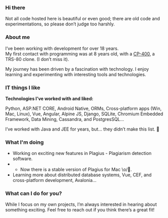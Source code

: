 ### Hi there

Not all code hosted here is beautiful or even good; there are old code and experimentations, so please don’t judge too harshly.

### About me

I’ve been working with development for over 18 years.  
My first contact with programming was at 8 years old, with a [CP-400](https://en.wikipedia.org/wiki/Prol%C3%B3gica_CP-400), a TRS-80 clone. (I don’t miss it).

My journey has been driven by a fascination with technology. I enjoy learning and experimenting with interesting tools and technologies.

### IT things I like

**Technologies I’ve worked with and liked:**  

Python, ASP.NET CORE, Android Native, ORMs, Cross-platform apps (Win, Mac, Linux), Vue, Angular, Alpine JS, Django, SQLite, Chromium Embedded Framework, Data Mining, Cassandra, and PostgresSQL...  

I’ve worked with Java and JEE for years, but... they didn’t make this list. :grimacing:

### What I'm doing

- Working on exciting new features in Plagius - Plagiarism detection software.
- - Now there is a stable version of Plagius for Mac  \o/🎉.
- Learning more about distributed database systems, Vue, CEF, and cross-platform development, Avalonia...

### What can I do for you?

While I focus on my own projects, I’m always interested in hearing about something exciting. Feel free to reach out if you think there’s a great fit!

<!--
**GustavoHennig/GustavoHennig** is a ✨ _special_ ✨ repository because its `README.md` (this file) appears on your GitHub profile.

Here are some ideas to get you started:

- 🔭 I’m currently working on ...
- 🌱 I’m currently learning ...
- 👯 I’m looking to collaborate on ...
- 🤔 I’m looking for help with ...
- 💬 Ask me about ...
- 📫 How to reach me: ...
- Pronouns: ...
- ⚡ Fun fact: ...
-->
